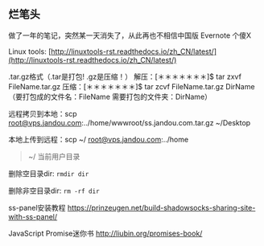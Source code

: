 ## 烂笔头

做了一年的笔记，突然某一天消失了，从此再也不相信中国版 Evernote 个傻X


Linux tools: [http://linuxtools-rst.readthedocs.io/zh_CN/latest/](http://linuxtools-rst.readthedocs.io/zh_CN/latest/)

.tar.gz格式（.tar是打包! .gz是压缩！）
解压：[＊＊＊＊＊＊＊]$ tar zxvf FileName.tar.gz
压缩：[＊＊＊＊＊＊＊]$ tar zcvf FileName.tar.gz DirName   （要打包成的文件名：FileName  需要打包的文件夹：DirName）


远程拷贝到本地：scp root@vps.jandou.com:../home/wwwroot/ss.jandou.com.tar.gz ~/Desktop

本地上传到远程：scp ~/ root@vps.jandou.com:../home

>  ~/ 当前用户目录


删除空目录dir: `rmdir dir`

删除非空目录dir: `rm -rf dir`


ss-panel安装教程
https://prinzeugen.net/build-shadowsocks-sharing-site-with-ss-panel/

JavaScript Promise迷你书
http://liubin.org/promises-book/
